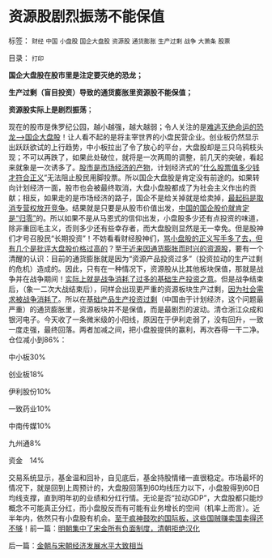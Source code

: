 # 资源股剧烈振荡不能保值

标签： `财经` `中国` `小盘股` `国企大盘股` `资源股` `通货膨胀` `生产过剩` `战争` `大萧条` `股票` 

目录： `打印`



**国企大盘股在股市里是注定要灭绝的恐龙；**

**生产过剩（盲目投资）导致的通货膨胀里资源股不能保值；**

**资源股实际上是剧烈振荡**；



现在的股市是侏罗纪公园，越小越强，越大越弱；令人关注的是[难逃灭绝命运的恐龙——>国企大盘股](../../../2009/7/22/泥足巨人的垄断是否需要反垄断.md)！让人看不起的是将主宰世界的小盘民营企业。创业板仍然显示出跃跃欲试的上行趋势，中小板拉出了令了放心的平台，大盘股却是三只乌鸦枝头现；不可以再跌了，如果此处破位，就将是一次两周的调整，前几天的突破，看起来就象是一次诱多了。[股市是市场经济的产物](../../../2010/3/28/股市是市场经济的工具，不是计划经济的手段.md)，计划经济式的“[什么股票值多少钱才符合正义](../../../2010/9/14/股票市场价格陪审团！.md)”无法阻止股民用脚投票。所以国企大盘股是肯定没有前途的。如果转向计划经济一面，股市也会被最终取消，大盘小盘股都成了为社会主义作出的贡献；相反，如果走的是市场经济的路子，国企不是给关掉就是给卖掉，[最起码是取消专营权放开竞争](../../../2010/3/28/市场经济去特权化！根治私有制和国民福衹缺失.md)。结果就是只要是从股市价值出发，[中国的国企股价就肯定是“归零”](../../../2010/3/29/私有化改革过程会有GDP低迷滞胀的过程.md)的。所以如果不是从马恩式的信仰出发，小盘股多少还有点投资的味道，除非重回毛主义，否则多少还有些幸存者，而大盘股则显然是无一幸免。但是股神们才号召股民“长期投资”！不妨看看财经股神们，[骂小盘股的正义写手多了去，但有几个是批评大盘股价格过高的](../../../2009/10/16/大盘股溢价和中国股市大起大落.md)？至[于近来因通货膨胀而时兴的资源股](../../../2010/5/13/通胀中房子保值？资源股保值？.md)，要有一个清醒的认识：目前的通货膨胀就是因为“资源产品投资过多”（投资拉动的生产过剩的危机）造成的。因此，只有在一种情况下，资源股从比其他板块保值，那就是战争并在战争期间！[实际上就是战争消耗了过多的基础生产投资之意](../../../2009/12/18/市场经济是强制性的；GDP只有三条出路.md)。但是战争结束后，（象一二次大战结束后），同样会出现更严重的资源板块生产过剩，[因为社会需求被战争消耗了](../../../2010/4/24/生产供给和消费需求严重失衡，中国或将步入大萧条.md)。所以在[基础产品生产投资过剩](../../../2009/12/7/谈产能过剩不可能有通货膨胀的谬论.md)（中国由于计划经济，这个问题最严重）的通货膨胀里，资源板块并不是保值，而是最剧烈的波动。清仓浙江众成和银河电子。今天收了一条微米级的小阳线，原因在于伊利走弱了，没有回升，一致一度走强，最终回落。两者加减之间，把小盘股提供的赢利，再次吞得一干二净。仓位减小到86%：

中小板30%

创业板18%

伊利股份10%

一致药业10%

中南传媒10%

九州通8%

资金　14%



交易系统显示，基金温和回补，自见底后，基金持股情绪一直很稳定。市场最坏的情况下，就是回到上周预计的，大盘股回落到60均线压力以下，小盘股得到60日均线支撑，直到明年初的业绩和分红行情。无论是否“拉动GDP”，大盘股都只能炒概念不可能真正分红，而小盘股反而有可能有业务增长的空间（机率上而言）。近半年内，依然只有小盘股有机会。[至于疯神鼓吹的国际板，这些国贼赚卖国卖得还不够](../../../2010/11/29/国际板是最具卖国潜力的选手.md)！前一篇：[明朝集中了宋金所有负面制度，清朝拒绝汉化](../../../2010/12/15/明朝集中了宋金所有负面制度，清朝拒绝汉化.md)

后一篇：[金朝与宋朝经济发展水平大致相当](../../../2010/12/16/金朝与宋朝经济发展水平大致相当.md)